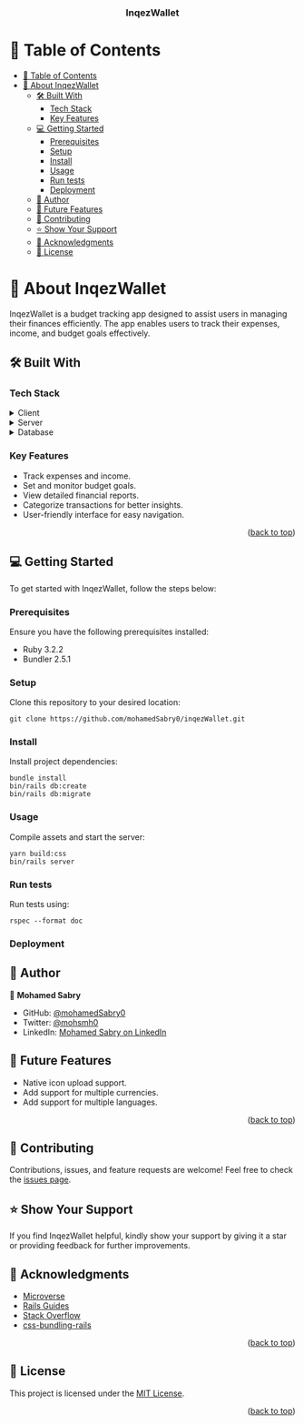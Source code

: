 <a name="readme-top"></a>

<div align="center">

  <h3><b>InqezWallet</b></h3>

</div>

# 📗 Table of Contents

- [📗 Table of Contents](#-table-of-contents)
- [📖 About InqezWallet ](#-about-inqezwallet-)
  - [🛠 Built With ](#-built-with-)
    - [Tech Stack ](#tech-stack-)
    - [Key Features ](#key-features-)
  - [💻 Getting Started ](#-getting-started-)
    - [Prerequisites](#prerequisites)
    - [Setup](#setup)
    - [Install](#install)
    - [Usage](#usage)
    - [Run tests](#run-tests)
    - [Deployment](#deployment)
  - [👤 Author ](#-author-)
  - [🔭 Future Features ](#-future-features-)
  - [🤝 Contributing ](#-contributing-)
  - [⭐️ Show Your Support ](#️-show-your-support-)
  - [🙏 Acknowledgments ](#-acknowledgments-)
  - [📝 License ](#-license-)

<!-- PROJECT DESCRIPTION -->

# 📖 About InqezWallet <a name="about-inqezwallet"></a>

InqezWallet is a budget tracking app designed to assist users in managing their finances efficiently. The app enables users to track their expenses, income, and budget goals effectively.

## 🛠 Built With <a name="built-with"></a>

### Tech Stack <a name="tech-stack"></a>

<details>
  <summary>Client</summary>
  <ul>
    <li><a href="https://rubyonrails.org">Ruby on Rails</a></li>
    <li><a href="https://sass-lang.com/">Sass</a></li>
  </ul>
</details>

<details>
  <summary>Server</summary>
  <ul>
    <li><a href="https://rubyonrails.org">Ruby on Rails</a></li>
  </ul>
</details>

<details>
<summary>Database</summary>
  <ul>
    <li><a href="https://www.postgresql.org/">PostgreSQL</a></li>
  </ul>
</details>

### Key Features <a name="key-features"></a>

- Track expenses and income.
- Set and monitor budget goals.
- View detailed financial reports.
- Categorize transactions for better insights.
- User-friendly interface for easy navigation.

<p align="right">(<a href="#readme-top">back to top</a>)</p>

## 💻 Getting Started <a name="getting-started"></a>

To get started with InqezWallet, follow the steps below:

### Prerequisites

Ensure you have the following prerequisites installed:

- Ruby 3.2.2
- Bundler 2.5.1

### Setup

Clone this repository to your desired location:

```
git clone https://github.com/mohamedSabry0/inqezWallet.git
```

### Install

Install project dependencies:

```
bundle install
bin/rails db:create
bin/rails db:migrate
```

### Usage

Compile assets and start the server:

```
yarn build:css
bin/rails server
```

### Run tests

Run tests using:

```
rspec --format doc
```

### Deployment

<!-- Add deployment instructions -->

## 👤 Author <a name="author"></a>

👤 **Mohamed Sabry**

- GitHub: [@mohamedSabry0](https://github.com/mohamedSabry0)
- Twitter: [@mohsmh0](https://twitter.com/mohsmh0)
- LinkedIn: [Mohamed Sabry on LinkedIn](https://www.linkedin.com/in/mohamed-sabry0/)

## 🔭 Future Features <a name="future-features"></a>

- Native icon upload support.
- Add support for multiple currencies.
- Add support for multiple languages.

<p align="right">(<a href="#readme-top">back to top</a>)</p>

## 🤝 Contributing <a name="contributing"></a>

Contributions, issues, and feature requests are welcome! Feel free to check the [issues page](link-to-issues).

## ⭐️ Show Your Support <a name="support"></a>

If you find InqezWallet helpful, kindly show your support by giving it a star or providing feedback for further improvements.

## 🙏 Acknowledgments <a name="acknowledgments"></a>

- [Microverse](https://www.microverse.org/)
- [Rails Guides](https://guides.rubyonrails.org/)
- [Stack Overflow](https://stackoverflow.com/)
- [css-bundling-rails](https://github.com/rails/cssbundling-rails)

<p align="right">(<a href="#readme-top">back to top</a>)</p>

## 📝 License <a name="license"></a>

This project is licensed under the [MIT License](link-to-license).

<p align="right">(<a href="#readme-top">back to top</a>)</p>
